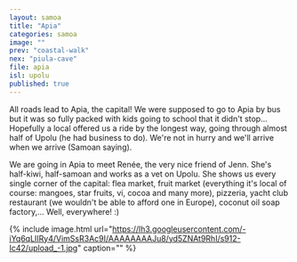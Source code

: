 ```yaml
---
layout: samoa
title: "Apia"
categories: samoa
image: ""
prev: "coastal-walk"
nex: "piula-cave"
file: apia
isl: upolu
published: true
---
```



All roads lead to Apia, the capital! We were supposed to go to Apia by bus but it was so fully packed with kids going to school that it didn't stop... Hopefully a local offered us a ride by the longest way, going through almost half of Upolu (he had business to do). We're not in hurry and we'll arrive when we arrive (Samoan saying).

We are going in Apia to meet Renée, the very nice friend of Jenn. She's half-kiwi, half-samoan and works as a vet on Upolu. She shows us every single corner of the capital: flea market, fruit market (everything it's local of course: mangoes, star fruits, vi, cocoa and many more), pizzeria, yacht club restaurant (we wouldn't be able to afford one in Europe), coconut oil soap factory,... Well, everywhere! :)

{% include image.html url="https://lh3.googleusercontent.com/-iYq6qLIIRy4/VimSsR3Ac9I/AAAAAAAAJu8/yd5ZNAt9RhI/s912-Ic42/upload_-1.jpg" caption="" %}